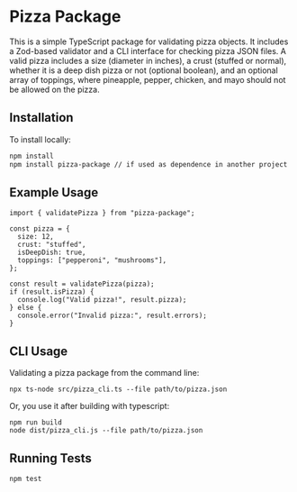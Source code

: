 # Pizza Package

This is a simple TypeScript package for validating pizza objects. It includes a Zod-based validator and a CLI interface for checking pizza JSON files. A valid pizza includes a size (diameter in inches), a crust (stuffed or normal), whether it is a deep dish pizza or not (optional boolean), and an optional array of toppings, where pineapple, pepper, chicken, and mayo should not be allowed on the pizza.

##  Installation

To install locally:

```bash
npm install
npm install pizza-package // if used as dependence in another project
```

## Example Usage
```
import { validatePizza } from "pizza-package";

const pizza = {
  size: 12,
  crust: "stuffed",
  isDeepDish: true,
  toppings: ["pepperoni", "mushrooms"],
};

const result = validatePizza(pizza);
if (result.isPizza) {
  console.log("Valid pizza!", result.pizza);
} else {
  console.error("Invalid pizza:", result.errors);
}
```

## CLI Usage
Validating a pizza package from the command line:
```
npx ts-node src/pizza_cli.ts --file path/to/pizza.json
```
Or, you use it after building with typescript:
```
npm run build
node dist/pizza_cli.js --file path/to/pizza.json
```

## Running Tests
```
npm test
```